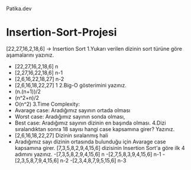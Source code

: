 
Patika.dev
# Insertion-Sort-Projesi

[22,27,16,2,18,6] -> Insertion Sort
1.Yukarı verilen dizinin sort türüne göre aşamalarını yazınız.
 - [22,27,16,2,18,6]    n
 - [2,27,16,22,18,6]    n-1
 - [2,6,16,22,18,27]    n-2
 - [2,6,16,18,22,27]    1 
2.Big-O gösterimini yazınız.
 - (n.(n+1))/2
 - (n^2+n)/2
 - O(n^2)
3.Time Complexity:
 - Avarage case: Aradığımız sayının ortada olması
 - Worst case: Aradığımız sayının sonda olması,
 - Best case: Aradığımız sayının dizinin en başında olması.
4.Dizi sıralandıktan sonra 18 sayısı hangi case kapsamına girer? Yazınız.
 - [2,6,16,18,22,27] Dizinin sıralanmış hali
 - Aradığımız sayı dizinin ortasında bulunduğu için Avarage case kapsamına girer.
[7,3,5,8,2,9,4,15,6] dizisinin Insertion Sort'a göre ilk 4 adımını yazınız.
 -[7,3,5,8,2,9,4,15,6]    n
 -[2,7,5,8,3,9,4,15,6]    n-1
 -[2,3,5,8,7,9,4,15,6]    n-2
 -[2,3,4,8,7,9,5,15,6]    n-3
